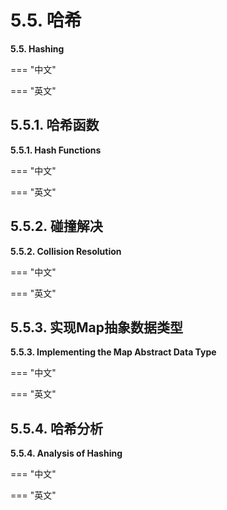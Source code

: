 # 5.5. 哈希

**5.5. Hashing**

=== "中文"

=== "英文"

## 5.5.1. 哈希函数

**5.5.1. Hash Functions**

=== "中文"

=== "英文"

## 5.5.2. 碰撞解决

**5.5.2. Collision Resolution**

=== "中文"

=== "英文"

## 5.5.3. 实现Map抽象数据类型

**5.5.3. Implementing the Map Abstract Data Type**

=== "中文"

=== "英文"

## 5.5.4. 哈希分析

**5.5.4. Analysis of Hashing**

=== "中文"

=== "英文"

